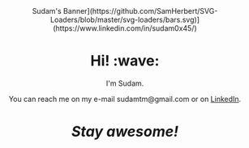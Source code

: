 <div align="center">
Sudam's Banner](https://github.com/SamHerbert/SVG-Loaders/blob/master/svg-loaders/bars.svg)](https://www.linkedin.com/in/sudam0x45/)
</div>
<h1 align='center'> Hi! :wave:</h1>
<p align='center'>
I'm Sudam.
</p>
<p align='center'>You can reach me on my e-mail sudamtm@gmail.com or on <a href="https://www.linkedin.com/in/sudam0x45/">LinkedIn</a>.</p>

<h1 align='center'><i>Stay awesome!</i></h1>
